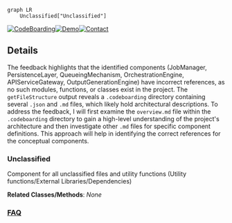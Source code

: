 ```mermaid
graph LR
    Unclassified["Unclassified"]
```

[![CodeBoarding](https://img.shields.io/badge/Generated%20by-CodeBoarding-9cf?style=flat-square)](https://github.com/CodeBoarding/CodeBoarding)[![Demo](https://img.shields.io/badge/Try%20our-Demo-blue?style=flat-square)](https://www.codeboarding.org/diagrams)[![Contact](https://img.shields.io/badge/Contact%20us%20-%20contact@codeboarding.org-lightgrey?style=flat-square)](mailto:contact@codeboarding.org)

## Details

The feedback highlights that the identified components (JobManager, PersistenceLayer, QueueingMechanism, OrchestrationEngine, APIServiceGateway, OutputGenerationEngine) have incorrect references, as no such modules, functions, or classes exist in the project. The `getFileStructure` output reveals a `.codeboarding` directory containing several `.json` and `.md` files, which likely hold architectural descriptions. To address the feedback, I will first examine the `overview.md` file within the `.codeboarding` directory to gain a high-level understanding of the project's architecture and then investigate other `.md` files for specific component definitions. This approach will help in identifying the correct references for the conceptual components.

### Unclassified
Component for all unclassified files and utility functions (Utility functions/External Libraries/Dependencies)


**Related Classes/Methods**: _None_



### [FAQ](https://github.com/CodeBoarding/GeneratedOnBoardings/tree/main?tab=readme-ov-file#faq)
